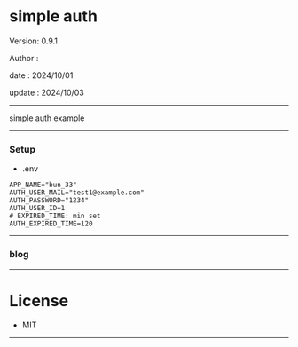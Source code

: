 ﻿# simple auth

 Version: 0.9.1

 Author  :

 date   : 2024/10/01
 
 update : 2024/10/03

***

simple auth example

***
### Setup
* .env

```
APP_NAME="bun_33"
AUTH_USER_MAIL="test1@example.com"
AUTH_PASSWORD="1234"
AUTH_USER_ID=1
# EXPIRED_TIME: min set
AUTH_EXPIRED_TIME=120
```

***
### blog


***
# License

* MIT

***

